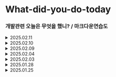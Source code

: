 # What-did-you-do-today
### 개발관련 오늘은 무엇을 했니? / 마크다운연습도

<details>
<summary>2025.02.11</summary>
<div markdown="1">
- 코드잇 react-data-다루기 수강 <br>
- 코드캠프 과제 정리 (기능위주로 정리)
</div> 
</details>

<details>
<summary>2025.02.10</summary>
<div markdown="1">
- 코드잇 react-data-다루기 수강 <br>
- 코드캠프 과제 정리 (기능위주로 정리)
</div> 
</details>

<details>
<summary>2025.02.09</summary>
<div markdown="1">
- 코드잇 react-data-다루기 수강
- 솔로트립 오너 레포지토리 오체분시
</div>
</details>

<details>
<summary>2025.02.04</summary>
<div markdown="1">
- 관계력 책 읽기 <br>
- 코드잇 react-data-다루기 수강
</div>
</details>

<details>
<summary>2025.02.03</summary>
<div markdown="1">
- 코드잇 react-data-다루기 수강 <br>
- 솔로트립 인턴 react-dnd 적용하기
</div>
</details>

<details>
<summary>2025.01.28</summary>
<div markdown="1">
- 코드잇 react-data-다루기 수강
</div>
</details>

<details>
<summary>2025.01.25</summary>
<div markdown="1">
- 코드잇 react-data-다루기 수강 <br>
- 솔로트립 인턴 react-dnd 적용하기
</div>
</details>
